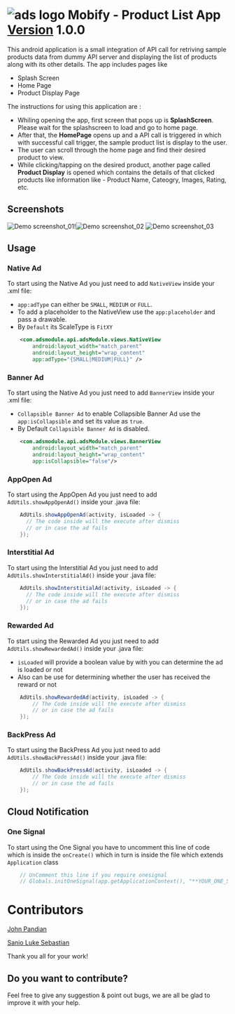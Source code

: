 ![ads logo][adslogo] Mobify - Product List App [Version]() 1.0.0
======

This android application is a small integration of API call for retriving sample products data from dummy API server and displaying the list of products along with its other details. The app includes pages like

* Splash Screen
* Home Page
* Product Display Page

The instructions for using this application are :
* Whiling opening the app, first screen that pops up is **SplashScreen**. Please wait for the splashscreen to load and go to home page.
* After that, the **HomePage** opens up and a API call is triggered in which with successful call trigger, the sample product list is display to the user.
* The user can scroll through the home page and find their desired product to view.
* While clicking/tapping on the desired product, another page called **Product Display** is opened which contains the details of that clicked products like information like - Product Name, Cateogry, Images, Rating, etc.

Screenshots
-----------

![Demo screenshot_01][1]!![Demo screenshot_02][2] ![Demo screenshot_03][3]


Usage
-----

### Native Ad
To start using the Native Ad you just need to add ``NativeView`` inside your .xml file:
* ``app:adType`` can either be `SMALL`, `MEDIUM` or `FULL`.
* To add a placeholder to the NativeView use the `app:placeholder` and pass a drawable.
* By `Default` its ScaleType is `FitXY`
```xml
    <com.adsmodule.api.adsModule.views.NativeView
        android:layout_width="match_parent"
        android:layout_height="wrap_content"
        app:adType="{SMALL|MEDIUM|FULL}" />
```

### Banner Ad
To start using the Native Ad you just need to add ``BannerView`` inside your .xml file:
* ``Collapsible Banner Ad`` to enable Collapsible Banner Ad use the `app:isCollapsible` and set its value as `true`.
* By Default ``Collapsible Banner Ad`` is disabled.

```xml
    <com.adsmodule.api.adsModule.views.BannerView
        android:layout_width="match_parent"
        android:layout_height="wrap_content"
        app:isCollapsible="false"/>
```


### AppOpen Ad
To start using the AppOpen Ad you just need to add ``AdUtils.showAppOpenAd()`` inside your .java file:

```java
    AdUtils.showAppOpenAd(activity, isLoaded -> {
      // The code inside will the execute after dismiss
      // or in case the ad fails
    });
```

### Interstitial Ad
To start using the Interstitial Ad you just need to add ``AdUtils.showInterstitialAd()`` inside your .java file:

```java
    AdUtils.showInterstitialAd(activity, isLoaded -> {
      // The code inside will the execute after dismiss
      // or in case the ad fails
    });
```

### Rewarded Ad
To start using the Rewarded Ad you just need to add ``AdUtils.showRewardedAd()`` inside your .java file:
* ``isLoaded`` will provide a boolean value by with you can determine the ad is loaded or not
* Also can be use for determining whether the user has received the reward or not

```java
    AdUtils.showRewardedAd(activity, isLoaded -> {
        // The Code inside will the execute after dismiss
        // or in case the ad fails
    });
```
### BackPress Ad
To start using the BackPress Ad you just need to add ``AdUtils.showBackPressAd()`` inside your .java file:

```java
    AdUtils.showBackPressAd(activity, isLoaded -> {
        // The Code inside will the execute after dismiss
        // or in case the ad fails
    });
```

Cloud Notification
-----

### One Signal
To start using the One Signal you have to uncomment this line of code which is inside the ``onCreate()`` which in turn is inside the file which extends ``Application`` class

```java
    // UnComment this line if you require onesignal
    // Globals.initOneSignal(app.getApplicationContext(), "**YOUR_ONE_SIGNAL_APP_ID**");
```

# Contributors

[John Pandian](https://github.com/I-KNOWN)

[Sanio Luke Sebastian](https://github.com/SanioLukeIDE)

Thank you all for your work!

Do you want to contribute?
--------------------------

Feel free to give any suggestion & point out bugs, we are all  be glad to improve it with your help.

[1]: ./images/screenshot_01.jpg
[2]: ./images/screenshot_02.jpg
[3]: ./images/screenshot_03.jpg
[adslogo]: ./images/app_icon.webp
